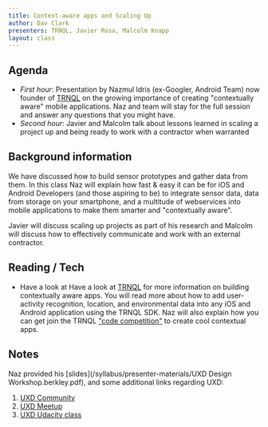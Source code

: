 ```yaml
---
title: Context-aware apps and Scaling Up
author: Dav Clark
presenters: TRNQL, Javier Rosa, Malcolm Knapp
layout: class
---
```


## Agenda

- *First hour*: Presentation by  Nazmul Idris (ex-Googler, Android Team) now
  founder of [TRNQL](http://trnql.com/about-us/) on the growing importance of
  creating "contextually aware" mobile applications. Naz and team will stay for
  the full session and answer any questions that you might have.
- *Second hour*: Javier and Malcolm talk about lessons learned in scaling a
  project up and being ready to work with a contractor when warranted

## Background information

We have discussed how to build sensor prototypes and gather data from them. In
this class Naz will explain how fast & easy it can be for iOS and Android
Developers (and those aspiring to be) to integrate sensor data, data from
storage on your smartphone, and a multitude of webservices into mobile
applications to make them smarter and "contextually aware".

Javier will discuss scaling up projects as part of his research and Malcolm
will discuss how to effectively communicate and work with an external
contractor.

## Reading / Tech

 - Have a look at Have a look at [TRNQL](http://www.trnql.com) for more
   information on building contextually aware apps. You will read more about
   how to add user-activity recognition, location, and environmental data into
   any iOS and Android application using the TRNQL SDK.  Naz will also explain
   how you can get join the TRNQL ["code
   competition"](http://trnql.devpost.com/) to create cool contextual apps.

## Notes

Naz provided his [slides](/syllabus/presenter-materials/UXD Design Workshop.berkley.pdf), and some additional links regarding UXD:

1. [UXD Community](http://bit.ly/uxdcommunity)
2. [UXD Meetup](http://bit.ly/uxdmeetup)
3. [UXD Udacity class](http://bit.ly/uxdclass)
